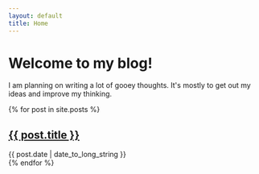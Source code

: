 ```yaml
---
layout: default
title: Home
---
```


# Welcome to my blog! 

I am planning on writing a lot of gooey thoughts. It's mostly to get out my ideas and improve my thinking.

{% for post in site.posts %}
<article>
  <h2><a href="{{ post.url }}">{{ post.title }}</a></h2>
  <time datetime="{{ post.date | date: "%Y-%m-%d" }}">{{ post.date | date_to_long_string }}</time>
</article>
{% endfor %}

